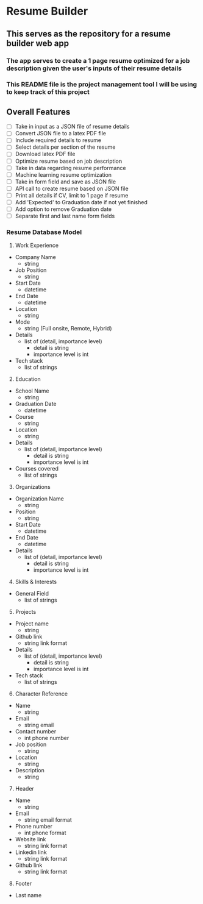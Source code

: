 # Resume Builder
## This serves as the repository for a resume builder web app
### The app serves to create a 1 page resume optimized for a job description given the user's inputs of their resume details
### This README file is the project management tool I will be using to keep track of this project

## Overall Features
- [ ] Take in input as a JSON file of resume details
- [ ] Convert JSON file to a latex PDF file
- [ ] Include required details to resume
- [ ] Select details per section of the resume
- [ ] Download latex PDF file
- [ ] Optimize resume based on job description
- [ ] Take in data regarding resume performance
- [ ] Machine learning resume optimization
- [ ] Take in form field and save as JSON file
- [ ] API call to create resume based on JSON file
- [ ] Print all details if CV, limit to 1 page if resume
- [ ] Add 'Expected' to Graduation date if not yet finished
- [ ] Add option to remove Graduation date
- [ ] Separate first and last name form fields

### Resume Database Model
1. Work Experience
- Company Name
    - string
- Job Position
    - string
- Start Date
    - datetime
- End Date
    - datetime
- Location
    - string
- Mode
    - string (Full onsite, Remote, Hybrid)
- Details
    - list of (detail, importance level)
        - detail is string
        - importance level is int
- Tech stack
    - list of strings
2. Education
- School Name
    - string
- Graduation Date
    - datetime
- Course
    - string
- Location
    - string
- Details
    - list of (detail, importance level)
        - detail is string
        - importance level is int
- Courses covered
    - list of strings
3. Organizations
- Organization Name
    - string
- Position
    - string
- Start Date
    - datetime
- End Date
    - datetime
- Details
    - list of (detail, importance level)
        - detail is string
        - importance level is int
4. Skills & Interests
- General Field
    - list of strings
5. Projects
- Project name
    - string
- Github link
    - string link format
- Details
    - list of (detail, importance level)
        - detail is string
        - importance level is int
- Tech stack
    - list of strings
6. Character Reference
- Name
    - string
- Email
    - string email
- Contact number
    - int phone number
- Job position
    - string
- Location
    - string
- Description
    - string
7. Header
- Name
    - string
- Email
    - string email format
- Phone number
    - int phone format
- Website link
    - string link format
- Linkedin link
    - string link format
- Github link
    - string link format
8. Footer
- Last name